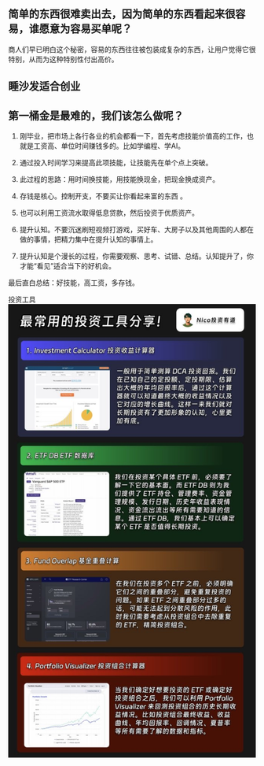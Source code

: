## 简单的东西很难卖出去，因为简单的东西看起来很容易，谁愿意为容易买单呢？

商人们早已明白这个秘密，容易的东西往往被包装成复杂的东西，让用户觉得它很特别，从而为这种特别性付出高价。

## 睡沙发适合创业

## 第一桶金是最难的，我们该怎么做呢？

1. 刚毕业，把市场上各行各业的机会都看一下，首先考虑技能价值高的工作，也就是工资高、单位时间赚钱多的。比如学编程、学AI。

2. 通过投入时间学习来提高此项技能，让技能先在单个点上突破。

3. 此过程的思路：用时间换技能，用技能换现金，把现金换成资产。

4. 存钱是核心。控制开支，不要买让你看起来富的东西 。

5. 也可以利用工资流水取得低息贷款，然后投资于优质资产。

6. 提升认知。不要沉迷刷短视频打游戏，买好车、大房子以及其他周围的人都在做的事情，把精力集中在提升认知的事情上。

7. 提升认知是个漫长的过程，你需要观察、思考、试错、总结。认知提升了，你才能“看见”适合当下的好机会。

最后直白总结：好技能，高工资，多存钱。


投资工具
![](images/2024-11-01-15-55-31.png)